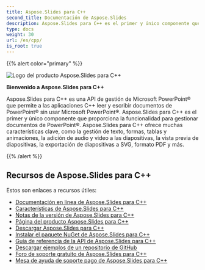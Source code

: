 ```yaml
---
title: Aspose.Slides para C++
second_title: Documentación de Aspose.Slides
description: Aspose.Slides para C++ es el primer y único componente que proporciona la funcionalidad para gestionar documentos de PowerPoint®.
type: docs
weight: 30
url: /es/cpp/
is_root: true
---
```


{{% alert color="primary" %}}

![Logo del producto Aspose.Slides para C++](home_1.png)

**Bienvenido a Aspose.Slides para C++**

Aspose.Slides para C++ es una API de gestión de Microsoft PowerPoint® que permite a las aplicaciones C++ leer y escribir documentos de PowerPoint® sin usar Microsoft PowerPoint®. Aspose.Slides para C++ es el primer y único componente que proporciona la funcionalidad para gestionar documentos de PowerPoint®. Aspose.Slides para C++ ofrece muchas características clave, como la gestión de texto, formas, tablas y animaciones, la adición de audio y video a las diapositivas, la vista previa de diapositivas, la exportación de diapositivas a SVG, formato PDF y más.

{{% /alert %}}

## **Recursos de Aspose.Slides para C++**

Estos son enlaces a recursos útiles:

- [Documentación en línea de Aspose.Slides para C++](/slides/es/cpp/)
- [Características de Aspose.Slides para C++](/slides/es/cpp/features-overview/)
- [Notas de la versión de Aspose.Slides para C++](https://releases.aspose.com/slides/cpp/release-notes/)
- [Página del producto Aspose.Slides para C++](https://products.aspose.com/slides/cpp/)
- [Descargar Aspose.Slides para C++](https://releases.aspose.com/slides/cpp/)
- [Instalar el paquete NuGet de Aspose.Slides para C++](https://www.nuget.org/packages/Aspose.Slides.CPP/)
- [Guía de referencia de la API de Aspose.Slides para C++](https://reference.aspose.com/slides/cpp)
- [Descargar ejemplos de un repositorio de GitHub](https://github.com/aspose-slides/Aspose.Slides-for-C)
- [Foro de soporte gratuito de Aspose.Slides para C++](https://forum.aspose.com/c/slides/11)
- [Mesa de ayuda de soporte pago de Aspose.Slides para C++](https://helpdesk.aspose.com/)